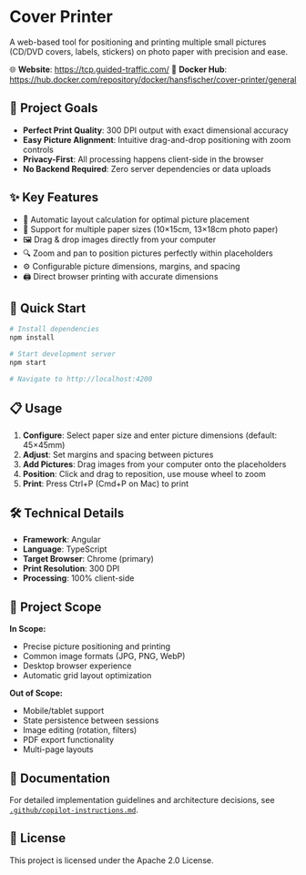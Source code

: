 # Cover Printer

A web-based tool for positioning and printing multiple small pictures (CD/DVD covers, labels, stickers) on photo paper with precision and ease.

🌐 **Website**: https://tcp.guided-traffic.com/
🐳 **Docker Hub**: https://hub.docker.com/repository/docker/hansfischer/cover-printer/general

## 🎯 Project Goals

- **Perfect Print Quality**: 300 DPI output with exact dimensional accuracy
- **Easy Picture Alignment**: Intuitive drag-and-drop positioning with zoom controls
- **Privacy-First**: All processing happens client-side in the browser
- **No Backend Required**: Zero server dependencies or data uploads

## ✨ Key Features

- 📐 Automatic layout calculation for optimal picture placement
- 📄 Support for multiple paper sizes (10×15cm, 13×18cm photo paper)
- 🖼️ Drag & drop images directly from your computer
- 🔍 Zoom and pan to position pictures perfectly within placeholders
- ⚙️ Configurable picture dimensions, margins, and spacing
- 🖨️ Direct browser printing with accurate dimensions

## 🚀 Quick Start

```bash
# Install dependencies
npm install

# Start development server
npm start

# Navigate to http://localhost:4200
```

## 📋 Usage

1. **Configure**: Select paper size and enter picture dimensions (default: 45×45mm)
2. **Adjust**: Set margins and spacing between pictures
3. **Add Pictures**: Drag images from your computer onto the placeholders
4. **Position**: Click and drag to reposition, use mouse wheel to zoom
5. **Print**: Press Ctrl+P (Cmd+P on Mac) to print

## 🛠️ Technical Details

- **Framework**: Angular
- **Language**: TypeScript
- **Target Browser**: Chrome (primary)
- **Print Resolution**: 300 DPI
- **Processing**: 100% client-side

## 📝 Project Scope

**In Scope:**
- Precise picture positioning and printing
- Common image formats (JPG, PNG, WebP)
- Desktop browser experience
- Automatic grid layout optimization

**Out of Scope:**
- Mobile/tablet support
- State persistence between sessions
- Image editing (rotation, filters)
- PDF export functionality
- Multi-page layouts

## 📖 Documentation

For detailed implementation guidelines and architecture decisions, see [`.github/copilot-instructions.md`](.github/copilot-instructions.md).

## 📄 License

This project is licensed under the Apache 2.0 License.
